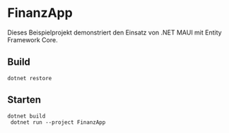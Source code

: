 # FinanzApp

Dieses Beispielprojekt demonstriert den Einsatz von .NET MAUI mit Entity Framework Core.

## Build
```
dotnet restore
```

## Starten
```
dotnet build
 dotnet run --project FinanzApp
```
